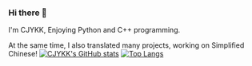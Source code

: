 ### Hi there 👋
I'm CJYKK, Enjoying Python and C++ programming.

At the same time, I also translated many projects, working on Simplified Chinese!
[![CJYKK's GitHub stats](https://github-readme-stats.vercel.app/api?username=CJYKK&show_icons=true&count_private=true&locale=cn)](https://github.com/anuraghazra/github-readme-stats)
[![Top Langs](https://github-readme-stats.vercel.app/api/top-langs/?username=CJYKK&layout=compact)](https://github.com/anuraghazra/github-readme-stats)
<!--
**CJYKK/CJYKK** is a ✨ _special_ ✨ repository because its `README.md` (this file) appears on your GitHub profile.

Here are some ideas to get you started:

- 🔭 I’m currently working on ...
- 🌱 I’m currently learning ...
- 👯 I’m looking to collaborate on ...
- 🤔 I’m looking for help with ...
- 💬 Ask me about ...
- 📫 How to reach me: ...
- 😄 Pronouns: ...
- ⚡ Fun fact: ...
-->
